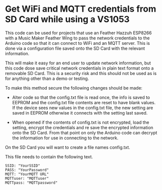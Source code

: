 # Get WiFi and MQTT credentials from SD Card while using a VS1053

This code can be used for projects that use an Feather Hazzuh ESP8266 with a Music Maker Feather Wing to pass the network credentials to the Arduino code so that it can connect to WiFi and an MQTT server. This is done via a configuration file saved onto the SD Card with the relevant information.

This will make it easy for an end user to update network information, but this code dose save critical network credentials in plain text format onto a removable SD Card. This is a security risk and this should not be used as is for anything other than a demo or testing.

To make this method secure the following changes should be made:
 - Alter code so that the config.txt file is read once, the info is saved to EEPROM and the config.txt file contents are reset to have blank values. If the device sees new values in the config.txt file, the new setting are saved in EEPROM otherwise it connects with the setting last saved.

- When opened if the contents of config.txt is not encrypted, load the setting, encrypt the credentials and re save the encrypted information onto the SD Card. From that point on only the Arduino code can decrypt the information for use in connecting to the network.

On the SD Card you will want to create a file names config.txt.

This file needs to contain the following text.

```
SSID: "YourSSID"
PASS: "YourPassword"
MQTT: "YourMQTT URL"
MQTTuser: "MQTTuser"
MQTTpass: "MQTTpassword"
```
